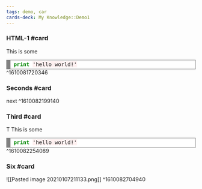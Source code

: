 ```yaml
---
tags: demo, car
cards-deck: My Knowledge::Demo1
---
```



### HTML-1  #card

This is some
<div style="background: #ffffff; overflow:auto;width:auto;border:solid gray;border-width:.1em .1em .1em .8em;padding:.2em .6em;"><pre style="margin: 0; line-height: 125%"><span style="color: #008800; font-weight: bold">print</span> <span style="background-color: #fff0f0">&#39;hello world!&#39;</span>
</pre></div>
^1610081720346

### Seconds #card 
next 
^1610082199140

### Third #card 
T
This is some
<div style="background: #ffffff; overflow:auto;width:auto;border:solid gray;border-width:.1em .1em .1em .8em;padding:.2em .6em;"><pre style="margin: 0; line-height: 125%"><span style="color: #008800; font-weight: bold">print</span> <span style="background-color: #fff0f0">&#39;hello world!&#39;</span>
</pre></div>
^1610082254089

### Six #card 

![[Pasted image 20210107211133.png]]
^1610082704940

